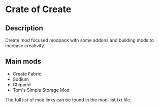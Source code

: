 # Crate of Create

## Description

Create mod focused modpack with some addons and building mods to increase creativity.

## Main mods

- Create Fabric
- Sodium
- Chipped
- Tom's Simple Storage Mod

The full list of mod links can be found in the mod-list.txt file.
